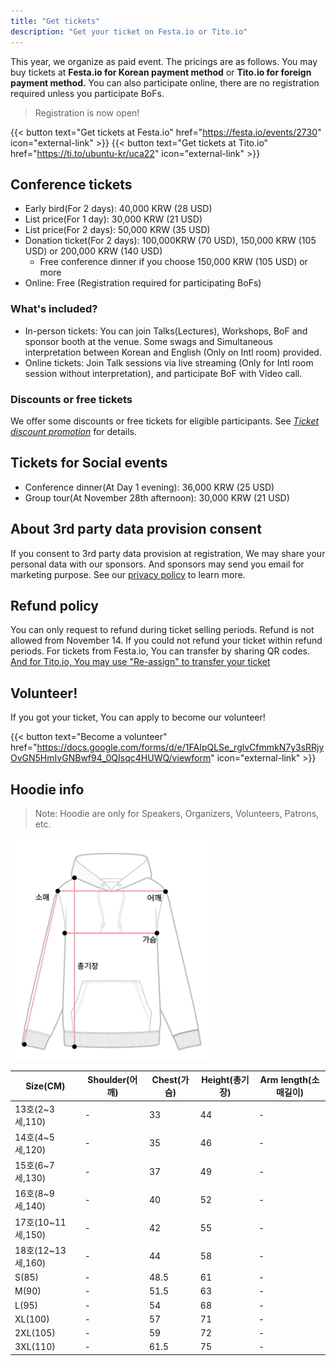 ```yaml
---
title: "Get tickets"
description: "Get your ticket on Festa.io or Tito.io"
---
```


This year, we organize as paid event. The pricings are as follows. You may buy tickets at **Festa.io for Korean payment method** or **Tito.io for foreign payment method.** You can also participate online, there are no registration required unless you participate BoFs.

> Registration is now open!

{{< button text="Get tickets at Festa.io" href="https://festa.io/events/2730" icon="external-link" >}}
{{< button text="Get tickets at Tito.io" href="https://ti.to/ubuntu-kr/uca22" icon="external-link" >}}

## Conference tickets

- Early bird(For 2 days): 40,000 KRW (28 USD)
- List price(For 1 day): 30,000 KRW (21 USD)
- List price(For 2 days): 50,000 KRW (35 USD)
- Donation ticket(For 2 days): 100,000KRW (70 USD), 150,000 KRW (105 USD) or 200,000 KRW (140 USD)
    - Free conference dinner if you choose 150,000 KRW (105 USD) or more
- Online: Free (Registration required for participating BoFs)

### What's included?
- In-person tickets: You can join Talks(Lectures), Workshops, BoF and sponsor booth at the venue. Some swags and Simultaneous interpretation between Korean and English (Only on Intl room) provided.
- Online tickets: Join Talk sessions via live streaming (Only for Intl room session without interpretation), and participate BoF with Video call.

### Discounts or free tickets
We offer some discounts or free tickets for eligible participants. See [*Ticket discount promotion*](../news/2022-11-18-tickets-promotions/) for details.

## Tickets for Social events

- Conference dinner(At Day 1 evening): 36,000 KRW (25 USD)
- Group tour(At November 28th afternoon): 30,000 KRW (21 USD)

## About 3rd party data provision consent
If you consent to 3rd party data provision at registration, We may share your personal data with our sponsors. And sponsors may send you email for marketing purpose. See our [privacy policy](../privacy-policy) to learn more.

## Refund policy

You can only request to refund during ticket selling periods. Refund is not allowed from November 14.
If you could not refund your ticket within refund periods. For tickets from Festa.io, You can transfer by sharing QR codes. [And for Tito.io, You may use "Re-assign" to transfer your ticket](https://help.tito.io/en/articles/3586025-how-do-i-re-assign-my-ticket)

## Volunteer!

If you got your ticket, You can apply to become our volunteer!

{{< button text="Become a volunteer" href="https://docs.google.com/forms/d/e/1FAIpQLSe_rglvCfmmkN7y3sRRjyOvGN5HmIvGNBwf94_0QIsqc4HUWQ/viewform" icon="external-link" >}}

## Hoodie info

> Note: Hoodie are only for Speakers, Organizers, Volunteers, Patrons, etc. 

![](hoodie_sizechart.png)

| Size(CM) | Shoulder(어깨) | Chest(가슴) | Height(총기장) | Arm length(소매길이) |
| -- | -- | -- | -- | -- |
| 13호(2~3세,110) |	- |	33 | 44 | - |
| 14호(4~5세,120) |	- |	35 | 46 | - |
| 15호(6~7세,130) |	- |	37 | 49 | - |
| 16호(8~9세,140) |	- |	40 | 52 | - |
| 17호(10~11세,150) | - | 42 | 55 |	- |
| 18호(12~13세,160) | - | 44 | 58 |	- |
| S(85) | - | 48.5 | 61 | - |
| M(90) | - | 51.5 | 63 | - |
| L(95) | - | 54 | 68 |	- |
| XL(100) | - |	57 | 71 | - |
| 2XL(105) | - | 59 | 72 | - |
| 3XL(110) | - | 61.5 |	75 | - |

